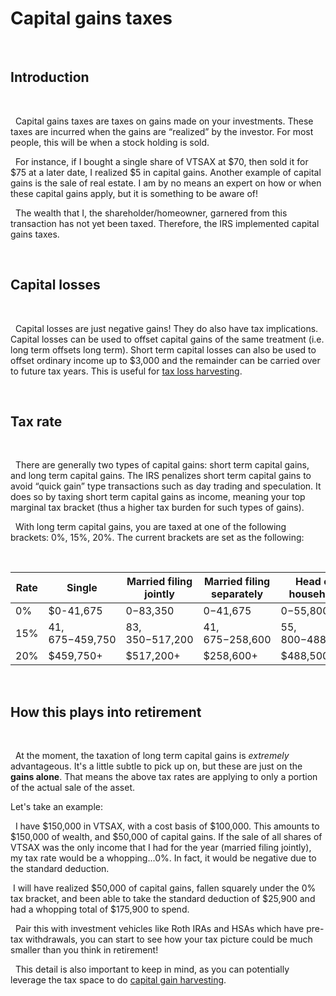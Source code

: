 # Capital gains taxes

&nbsp;  

## Introduction

&nbsp;  

  Capital gains taxes are taxes on gains made on your investments. These taxes are incurred when the gains are “realized” by the investor. For most people, this will be when a stock holding is sold. 

  For instance, if I bought a single share of VTSAX at $70, then sold it for $75 at a later date, I realized $5 in capital gains. Another example of capital gains is the sale of real estate. I am by no means an expert on how or when these capital gains apply, but it is something to be aware of!

  The wealth that I, the shareholder/homeowner, garnered from this transaction has not yet been taxed. Therefore, the IRS implemented capital gains taxes.

&nbsp;  

## Capital losses  

&nbsp;  

  Capital losses are just negative gains! They do also have tax implications. Capital losses can be used to offset capital gains of the same treatment (i.e. long term offsets long term). Short term capital losses can also be used to offset ordinary income up to $3,000 and the remainder can be carried over to future tax years. This is useful for [tax loss harvesting](/taxation/tax-harvesting#tax-loss-harvesting).

&nbsp;  

## Tax rate

&nbsp;  

  There are generally two types of capital gains: short term capital gains, and long term capital gains. The IRS penalizes short term capital gains to avoid “quick gain” type transactions such as day trading and speculation. It does so by taxing short term capital gains as income, meaning your top marginal tax bracket (thus a higher tax burden for such types of gains).
	
  With long term capital gains, you are taxed at one of the following brackets: 0%, 15%, 20%. The current brackets are set as the following:  

&nbsp;  

| Rate | Single | Married filing jointly | Married filing separately | Head of household |
| ---- | ------ | ---------------------- | ------------------------- | ----------------- |
| 0%   | $0-41,675 | $0-$83,350 | $0-$41,675 | $0-$55,800 |
| 15%  | $41,675-$459,750 | $83,350-$517,200 | $41,675-$258,600 | $55,800-$488,500 |
| 20%  | $459,750+ | $517,200+ | $258,600+ | $488,500+ |

&nbsp;  

## How this plays into retirement

&nbsp;  

  At the moment, the taxation of long term capital gains is _extremely_ advantageous. It's a little subtle to pick up on, but these are just on the **gains alone**. That means the above tax rates are applying to only a portion of the actual sale of the asset.

Let's take an example:

  I have $150,000 in VTSAX, with a cost basis of $100,000. This amounts to $150,000 of wealth, and $50,000 of capital gains. If the sale of all shares of VTSAX was the only income that I had for the year (married filing jointly), my tax rate would be a whopping...0%. In fact, it would be negative due to the standard deduction.

 I will have realized $50,000 of capital gains, fallen squarely under the 0% tax bracket, and been able to take the standard deduction of $25,900 and had a whopping total of $175,900 to spend.

  Pair this with investment vehicles like Roth IRAs and HSAs which have pre-tax withdrawals, you can start to see how your tax picture could be much smaller than you think in retirement!

  This detail is also important to keep in mind, as you can potentially leverage the tax space to do [capital gain harvesting](/taxation/tax-harvesting#tax-gain-harvesting).
